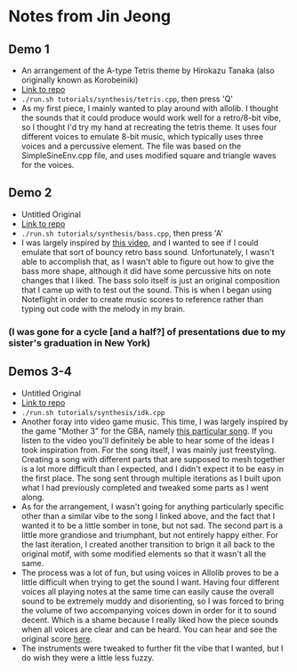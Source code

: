 # Notes from Jin Jeong


## Demo 1
- An arrangement of the A-type Tetris theme by Hirokazu Tanaka (also originally known as Korobeiniki)
- [Link to repo](https://github.com/allolib-s23/demo1-jin-jeong)
- ```./run.sh tutorials/synthesis/tetris.cpp```, then press 'Q'
- As my first piece, I mainly wanted to play around with allolib. I thought the sounds that it could produce would work well for a retro/8-bit vibe, so I thought I'd try my hand at recreating the tetris theme. It uses four different voices to emulate 8-bit music, which typically uses three voices and a percussive element. The file was based on the SimpleSineEnv.cpp file, and uses modified square and triangle waves for the voices.

## Demo 2
- Untitled Original
- [Link to repo](https://github.com/allolib-s23/demo1-jin-jeong)
- ```./run.sh tutorials/synthesis/bass.cpp```, then press 'A'
- I was largely inspired by [this video](https://www.youtube.com/watch?v=lU7nARUa2CA), and I wanted to see if I could emulate that sort of bouncy retro bass sound. Unfortunately, I wasn't able to accomplish that, as I wasn't able to figure out how to give the bass more shape, although it did have some percussive hits on note changes that I liked. The bass solo itself is just an original composition that I came up with to test out the sound. This is when I began using Noteflight in order to create music scores to reference rather than typing out code with the melody in my brain.

### (I was gone for a cycle [and a half?] of presentations due to my sister's graduation in New York)

## Demos 3-4
- Untitled Original
- [Link to repo](https://github.com/allolib-s23/demo1-jin-jeong)
- ```./run.sh tutorials/synthesis/idk.cpp```
- Another foray into video game music. This time, I was largely inspired by the game "Mother 3" for the GBA, namely [this particular song](https://www.youtube.com/watch?v=XMAFmBC-z-E). If you listen to the video you'll definitely be able to hear some of the ideas I took inspiration from. For the song itself, I was mainly just freestyling. Creating a song with different parts that are supposed to mesh together is a lot more difficult than I expected, and I didn't expect it to be easy in the first place. The song sent through multiple iterations as I built upon what I had previously completed and tweaked some parts as I went along.
- As for the arrangement, I wasn't going for anything particularly specific other than a similar vibe to the song I linked above, and the fact that I wanted it to be a little somber in tone, but not sad. The second part is a little more grandiose and triumphant, but not entirely happy either. For the last iteration, I created another transition to brign it all back to the original motif, with some modified elements so that it wasn't all the same.
- The process was a lot of fun, but using voices in Allolib proves to be a little difficult when trying to get the sound I want. Having four different voices all playing notes at the same time can easily cause the overall sound to be extremely muddy and disorienting, so I was forced to bring the volume of two accompanying voices down in order for it to sound decent. Which is a shame because I really liked how the piece sounds when all voices are clear and can be heard. You can hear and see the original score [here](https://www.noteflight.com/scores/view/566b90ed0f5d46690ed1b648660110295c106215).
- The instruments were tweaked to further fit the vibe that I wanted, but I do wish they were a little less fuzzy.
